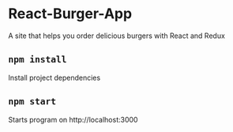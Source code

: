 # React-Burger-App
A site that helps you order delicious burgers with React and Redux

## `npm install`
  Install project dependencies
## `npm start`
  Starts program on http://localhost:3000
